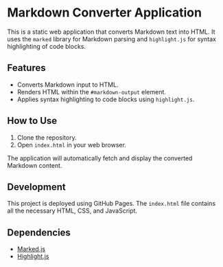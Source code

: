 # Markdown Converter Application

This is a static web application that converts Markdown text into HTML. It uses the `marked` library for Markdown parsing and `highlight.js` for syntax highlighting of code blocks.

## Features

- Converts Markdown input to HTML.
- Renders HTML within the `#markdown-output` element.
- Applies syntax highlighting to code blocks using `highlight.js`.

## How to Use

1.  Clone the repository.
2.  Open `index.html` in your web browser.

The application will automatically fetch and display the converted Markdown content.

## Development

This project is deployed using GitHub Pages. The `index.html` file contains all the necessary HTML, CSS, and JavaScript.

## Dependencies

-   [Marked.js](https://marked.js.org/)
-   [Highlight.js](https://highlightjs.org/)
